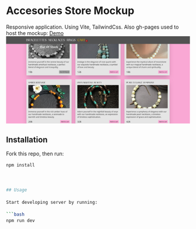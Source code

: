 # Accesories Store Mockup

Responsive application. Using Vite, TailwindCss. Also gh-pages used to host the mockup:
[Demo](https://github.com/lookatthisdoode/accesories-store-vite)
![Screenshot 1](src/assets/demo.png)

## Installation

Fork this repo, then run:

````bash
npm install



## Usage

Start developing server by running:

```bash
npm run dev
````
